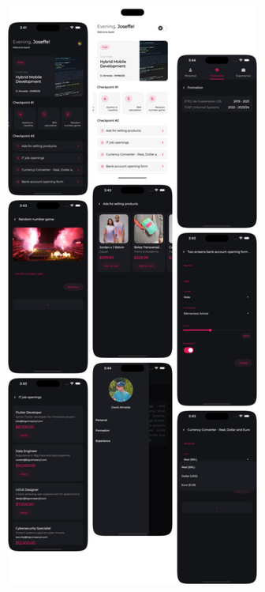 <h1 align="center">
  <img alt="App grid" title="Flutter Apps" src=".github/screens.png" width="600px" />
</h1>
